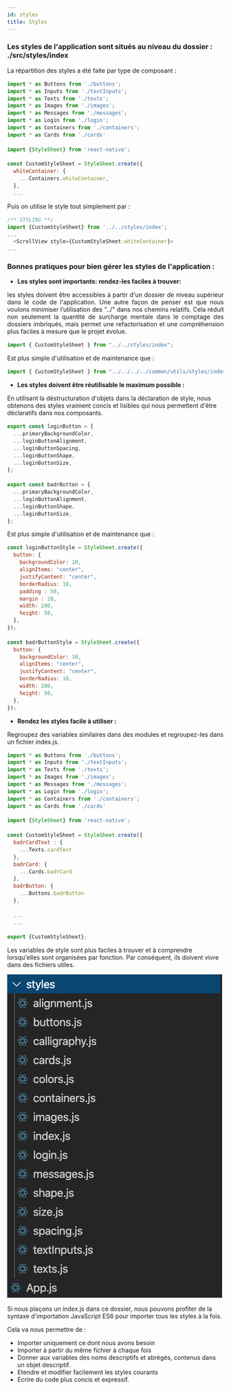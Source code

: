 ```yaml
---
id: styles
title: Styles
---
```


### Les styles de l'application sont situés au niveau du dossier : **./src/styles/index**

La répartition des styles a été faite par type de composant : 

```javascript
import * as Buttons from './buttons';
import * as Inputs from './textInputs';
import * as Texts from './texts';
import * as Images from './images';
import * as Messages from './messages';
import * as Login from './login';
import * as Containers from './containers';
import * as Cards from './cards'

import {StyleSheet} from 'react-native';

const CustomStyleSheet = StyleSheet.create({
  whiteContainer: {
    ...Containers.whiteContainer,
  },
  ...
```
Puis on utilise le style tout simplement par : 
```javascript
/** STYLING **/
import {CustomStyleSheet} from '../../styles/index';
...
  <ScrollView style={CustomStyleSheet.whiteContainer}>
...
```




### Bonnes pratiques pour bien gérer les styles de l'application :

- **Les styles sont importants: rendez-les faciles à trouver:**

<p style='text-align: justify;'>
les styles doivent être accessibles à partir d'un dossier de niveau supérieur dans le code de l'application. Une autre façon de penser est que nous voulons minimiser l’utilisation des "../" dans nos chemins relatifs. Cela réduit non seulement la quantité de surcharge mentale dans le comptage des dossiers imbriqués, mais permet une refactorisation et une compréhension plus faciles à mesure que le projet évolue.
</p>

```javascript
import { CustomStyleSheet } from "../../styles/index";
```

Est plus simple d'utilisation et de maintenance que :

```javascript
import { CustomStyleSheet } from "../../../../common/utils/styles/index";
```

- **Les styles doivent être réutilisable le maximum possible :**

En utilisant la déstructuration d'objets dans la déclaration de style, nous obtenons des styles vraiment concis et lisibles qui nous permettent d'être déclaratifs dans nos composants.

```javascript
export const loginButton = {
  ...primaryBackgroundColor,
  ...loginButtonAlignment,
  ...loginButtonSpacing,
  ...loginButtonShape,
  ...loginButtonSize,
};

export const badrButton = {
  ...primaryBackgroundColor,
  ...loginButtonAlignment,
  ...loginButtonShape,
  ...loginButtonSize,
};
```

Est plus simple d'utilisation et de maintenance que :

```javascript
const loginButtonStyle = StyleSheet.create({
  button: {
    backgroundColor: 10,
    alignItems: "center",
    justifyContent: "center",
    borderRadius: 10,
    padding : 50,
    margin : 20,
    width: 280,
    height: 50,
  },
});

const badrButtonStyle = StyleSheet.create({
  button: {
    backgroundColor: 10,
    alignItems: "center",
    justifyContent: "center",
    borderRadius: 10,
    width: 280,
    height: 50,
  },
});
```

- **Rendez les styles facile à utiliser :**

Regroupez des variables similaires dans des modules et regroupez-les dans un fichier index.js.

```javascript
import * as Buttons from './buttons';
import * as Inputs from './textInputs';
import * as Texts from './texts';
import * as Images from './images';
import * as Messages from './messages';
import * as Login from './login';
import * as Containers from './containers';
import * as Cards from './cards'

import {StyleSheet} from 'react-native';

const CustomStyleSheet = StyleSheet.create({
  badrCardText : {
    ...Texts.cardText
  },
  badrCard: {
    ...Cards.badrCard
  },
  badrButton: {
    ...Buttons.badrButton
  },

  ...
  ...

export {CustomStyleSheet};
```

Les variables de style sont plus faciles à trouver et à comprendre lorsqu'elles sont organisées par fonction. Par conséquent, ils doivent vivre dans des fichiers utiles.

![](assets/styles1.png)

Si nous plaçons un index.js dans ce dossier, nous pouvons profiter de la syntaxe d'importation JavaScript ES6 pour importer tous les styles à la fois.

Cela va nous permettre de :

- Importer uniquement ce dont nous avons besoin
- Importer à partir du même fichier à chaque fois
- Donner aux variables des noms descriptifs et abrégés, contenus dans un objet descriptif.
- Etendre et modifier facilement les styles courants
- Ecrire du code plus concis et expressif.
